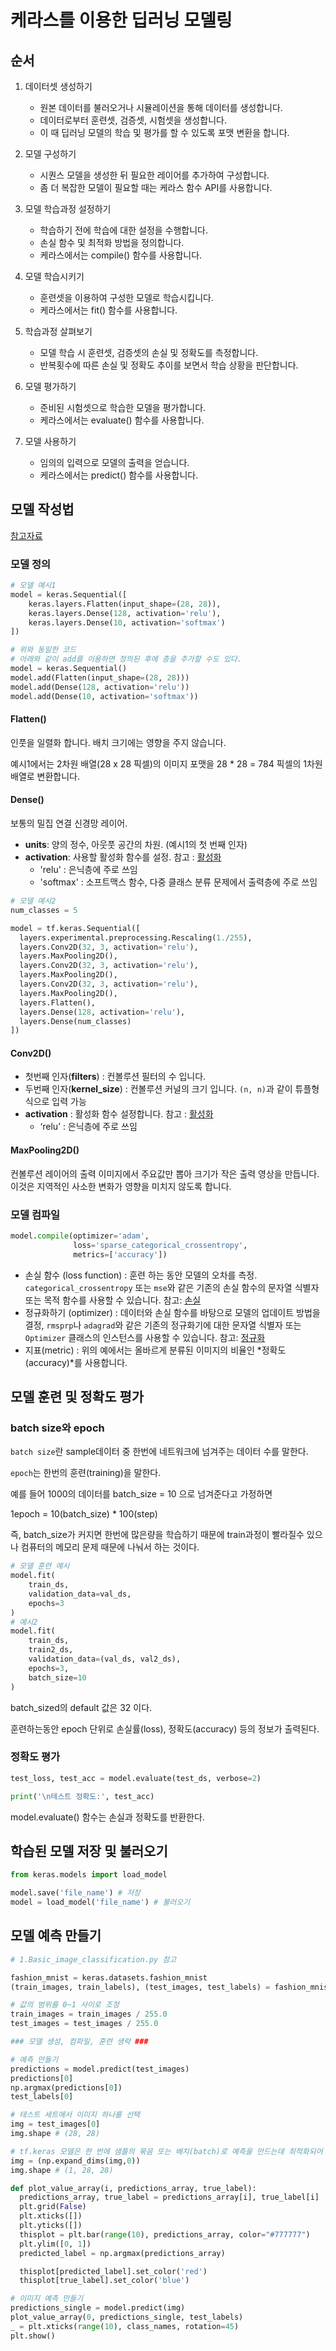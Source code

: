 # 케라스를 이용한 딥러닝 모델링

## 순서

1. 데이터셋 생성하기

   - 원본 데이터를 불러오거나 시뮬레이션을 통해 데이터를 생성합니다.
   - 데이터로부터 훈련셋, 검증셋, 시험셋을 생성합니다.
   - 이 때 딥러닝 모델의 학습 및 평가를 할 수 있도록 포맷 변환을 합니다.

2. 모델 구성하기

   - 시퀀스 모델을 생성한 뒤 필요한 레이어를 추가하여 구성합니다.
   - 좀 더 복잡한 모델이 필요할 때는 케라스 함수 API를 사용합니다.

3. 모델 학습과정 설정하기

   - 학습하기 전에 학습에 대한 설정을 수행합니다.
   - 손실 함수 및 최적화 방법을 정의합니다.
   - 케라스에서는 compile() 함수를 사용합니다.

4. 모델 학습시키기

   - 훈련셋을 이용하여 구성한 모델로 학습시킵니다.
   - 케라스에서는 fit() 함수를 사용합니다.

5. 학습과정 살펴보기

   - 모델 학습 시 훈련셋, 검증셋의 손실 및 정확도를 측정합니다.
   - 반복횟수에 따른 손실 및 정확도 추이를 보면서 학습 상황을 판단합니다.

6. 모델 평가하기

   - 준비된 시험셋으로 학습한 모델을 평가합니다.
   - 케라스에서는 evaluate() 함수를 사용합니다.

7. 모델 사용하기

   - 임의의 입력으로 모델의 출력을 얻습니다.
   - 케라스에서는 predict() 함수를 사용합니다.

   

## 모델 작성법

[참고자료](https://tykimos.github.io/2017/01/27/CNN_Layer_Talk/)

### 모델 정의

```python
# 모델 예시1
model = keras.Sequential([
    keras.layers.Flatten(input_shape=(28, 28)),
    keras.layers.Dense(128, activation='relu'),
    keras.layers.Dense(10, activation='softmax')
])

# 위와 동일한 코드
# 아래와 같이 add를 이용하면 정의된 후에 층을 추가할 수도 있다.
model = keras.Sequential()
model.add(Flatten(input_shape=(28, 28)))
model.add(Dense(128, activation='relu'))
model.add(Dense(10, activation='softmax'))
```

#### Flatten()

인풋을 일렬화 합니다. 배치 크기에는 영향을 주지 않습니다.

예시1에서는 2차원 배열(28 x 28 픽셀)의 이미지 포맷을 28 * 28 = 784 픽셀의 1차원 배열로 변환합니다.

#### Dense()

보통의 밀집 연결 신경망 레이어.

- **units**: 양의 정수, 아웃풋 공간의 차원. (예시1의 첫 번째 인자)
- **activation**: 사용할 활성화 함수를 설정. 참고 : [활성화](https://keras.io/ko/activations/)
  - 'relu' : 은닉층에 주로 쓰임
  - 'softmax' : 소프트맥스 함수, 다중 클래스 분류 문제에서 출력층에 주로 쓰임

```python
# 모델 예시2
num_classes = 5

model = tf.keras.Sequential([
  layers.experimental.preprocessing.Rescaling(1./255),
  layers.Conv2D(32, 3, activation='relu'),
  layers.MaxPooling2D(),
  layers.Conv2D(32, 3, activation='relu'),
  layers.MaxPooling2D(),
  layers.Conv2D(32, 3, activation='relu'),
  layers.MaxPooling2D(),
  layers.Flatten(),
  layers.Dense(128, activation='relu'),
  layers.Dense(num_classes)
])

```

#### Conv2D()

- 첫번째 인자(**filters**) : 컨볼루션 필터의 수 입니다.
- 두번째 인자(**kernel_size**) : 컨볼루션 커널의 크기 입니다. `(n, n)`과 같이 튜플형식으로 입력 가능
- **activation** : 활성화 함수 설정합니다. 참고 : [활성화](https://keras.io/ko/activations/)
  - ‘relu’ : 은닉층에 주로 쓰임

#### MaxPooling2D()

컨볼루션 레이어의 출력 이미지에서 주요값만 뽑아 크기가 작은 출력 영상을 만듭니다. 이것은 지역적인 사소한 변화가 영향을 미치지 않도록 합니다.	



### 모델 컴파일

```python
model.compile(optimizer='adam',
              loss='sparse_categorical_crossentropy',
              metrics=['accuracy'])
```

- 손실 함수 (loss function) : 훈련 하는 동안 모델의 오차를 측정. `categorical_crossentropy` 또는 `mse`와 같은 기존의 손실 함수의 문자열 식별자 또는 목적 함수를 사용할 수 있습니다. 참고: [손실](https://keras.io/losses)
- 정규화하기 (optimizer) :  데이터와 손실 함수를 바탕으로 모델의 업데이트 방법을 결정, `rmsprp`나 `adagrad`와 같은 기존의 정규화기에 대한 문자열 식별자 또는 `Optimizer` 클래스의 인스턴스를 사용할 수 있습니다. 참고: [정규화](https://keras.io/optimizers)
- 지표(metric) :  위의 예에서는 올바르게 분류된 이미지의 비율인 *정확도(accuracy)*를 사용합니다.



## 모델 훈련 및 정확도 평가

### batch size와 epoch

`batch size`란 sample데이터 중 한번에 네트워크에 넘겨주는 데이터 수를 말한다.

`epoch`는 한번의 훈련(training)을 말한다.

예를 들어 1000의 데이터를 batch_size = 10 으로 넘겨준다고 가정하면

1epoch = 10(batch_size) * 100(step)

즉, batch_size가 커지면 한번에 많은량을 학습하기 때문에 train과정이 빨라질수 있으나 컴퓨터의 메모리 문제 때문에 나눠서 하는 것이다.

```python
# 모델 훈련 예시
model.fit(
    train_ds,
    validation_data=val_ds,
    epochs=3
)
# 예시2
model.fit(
    train_ds,
    train2_ds,
    validation_data=(val_ds, val2_ds),
    epochs=3,
    batch_size=10
)
```

batch_sized의 default 값은 32 이다.

훈련하는동안 epoch 단위로 손실률(loss), 정확도(accuracy) 등의 정보가 출력된다.

### 정확도 평가

```python
test_loss, test_acc = model.evaluate(test_ds, verbose=2)

print('\n테스트 정확도:', test_acc)
```

model.evaluate() 함수는 손실과 정확도를 반환한다.



## 학습된 모델 저장 및 불러오기

```python
from keras.models import load_model

model.save('file_name') # 저장
model = load_model('file_name') # 불러오기
```



## 모델 예측 만들기

```python
# 1.Basic_image_classification.py 참고

fashion_mnist = keras.datasets.fashion_mnist
(train_images, train_labels), (test_images, test_labels) = fashion_mnist.load_data()

# 값의 범위를 0~1 사이로 조정
train_images = train_images / 255.0
test_images = test_images / 255.0

### 모델 생성, 컴파일, 훈련 생략 ###

# 예측 만들기
predictions = model.predict(test_images)
predictions[0]
np.argmax(predictions[0])
test_labels[0]

# 테스트 세트에서 이미지 하나를 선택
img = test_images[0]
img.shape # (28, 28)

# tf.keras 모델은 한 번에 샘플의 묶음 또는 배치(batch)로 예측을 만드는데 최적화되어 있다. 하나의 이미지를 사용할 때에도 2차원 배열로 만들어야 합니다:
img = (np.expand_dims(img,0))
img.shape # (1, 28, 28)

def plot_value_array(i, predictions_array, true_label):
  predictions_array, true_label = predictions_array[i], true_label[i]
  plt.grid(False)
  plt.xticks([])
  plt.yticks([])
  thisplot = plt.bar(range(10), predictions_array, color="#777777")
  plt.ylim([0, 1])
  predicted_label = np.argmax(predictions_array)

  thisplot[predicted_label].set_color('red')
  thisplot[true_label].set_color('blue')

# 이미지 예측 만들기
predictions_single = model.predict(img)
plot_value_array(0, predictions_single, test_labels)
_ = plt.xticks(range(10), class_names, rotation=45)
plt.show()
```

